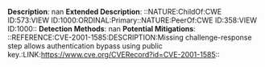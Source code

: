 **Description**: nan
**Extended Description**: ::NATURE:ChildOf:CWE ID:573:VIEW ID:1000:ORDINAL:Primary::NATURE:PeerOf:CWE ID:358:VIEW ID:1000::
**Detection Methods**: nan
**Potential Mitigations**: ::REFERENCE:CVE-2001-1585:DESCRIPTION:Missing challenge-response step allows authentication bypass using public key.:LINK:https://www.cve.org/CVERecord?id=CVE-2001-1585::